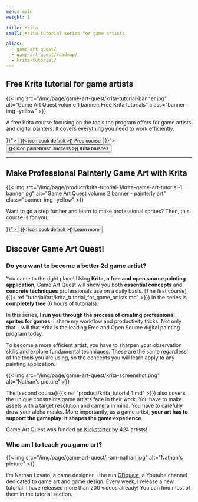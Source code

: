 ```yaml
---
menu: main
weight: 1

title: Krita
small: Krita tutorial series for game artists

alias:
  - game-art-quest/
  - game-art-quest/roadmap/
  - krita-tutorial/
---
```


## Free Krita tutorial for game artists

{{< img src="/img/page/game-art-quest/krita-tutorial-banner.jpg" alt="Game Art Quest volume 1 banner: Free Krita tutorials" class="banner-img -yellow" >}}

A free Krita course focusing on the tools the program offers for game artists and digital painters. It covers everything you need to work efficiently.

<div grid>
  <div column class="-center">
    <a href="{{< ref "tutorial/art/krita_tutorial_for_game_artists.md" >}}"> 
      <button class="-bordered -call-to-action">{{< icon book default >}} Free course</button>
    </a>
    <a href="{{< ref "product/krita_brushes.md" >}}"> 
      <button class="-bordered -call-to-action -success">{{< icon paint-brush success >}} Krita brushes</button>
    </a>
  </div>
</div>

<hr>

## Make Professional Painterly Game Art with Krita

{{< img src="/img/page/product/krita-tutorial-1/krita-game-art-tutorial-1-banner.jpg" alt="Game Art Quest volume 2 banner - painterly art" class="banner-img -yellow" >}}

Want to go a step further and learn to make professional sprites? Then, this course is for you.

<div grid>
  <div column class="-center">
    <a href="{{< ref "product\krita_tutorial_1.md" >}}"> 
      <button class="-bordered -call-to-action -success">{{< icon book default >}} Learn more</button>
    </a>
  </div>
</div>

## Discover Game Art Quest!

### Do you want to become a better 2d game artist?

You came to the right place! Using **Krita, a free and open source painting application**, Game Art Quest will show you both **essential concepts** and **concrete techniques** professionals use on a daily basis. [The first course]({{< ref "tutorial/art/krita_tutorial_for_game_artists.md" >}}) in the series is **completely free** (6 hours of tutorials).

In this series, **I run you through the process of creating professional sprites for games**. I share my workflow and productivity tricks. Not only that! I will that Krita is the leading Free and Open Source digital painting program today.

To become a more efficient artist, you have to sharpen your observation skills and explore fundamental techniques. These are the same regardless of the tools you are using, so the concepts you will learn apply to any painting application.

{{< img src="/img/page/game-art-quest/krita-screenshot.png" alt="Nathan's picture" >}}

The [second course]({{< ref "product/krita_tutorial_1.md" >}}) also covers the unique constraints game artists face in their work. You have to make assets with a target resolution and camera in mind. You have to carefully draw your alpha masks. More importantly, as a game artist, **your art has to support the gameplay: it shapes the game experience**.

Game Art Quest was funded [on Kickstarter](https://www.kickstarter.com/projects/gdquest/game-art-quest-make-professional-2d-art-with-krita) by 424 artists!

### Who am I to teach you game art?

{{< img src="/img/page/game-art-quest/i-am-nathan.jpg" alt="Nathan's picture" >}}

I’m Nathan Lovato, a game designer. I the run [GDquest](http://youtube.com/c/gdquest), a Youtube channel dedicated to game art and game design. Every week, I release a new tutorial. I have released more than 200 videos already! You can find most of them in the tutorial section.
